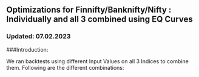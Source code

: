 ## Optimizations for Finnifty/Banknifty/Nifty : Individually and all 3 combined using EQ Curves
### Updated: 07.02.2023


###Introduction:

We ran backtests using different Input Values on all 3 Indices to combine them. Following are the different combinations:

![]()

